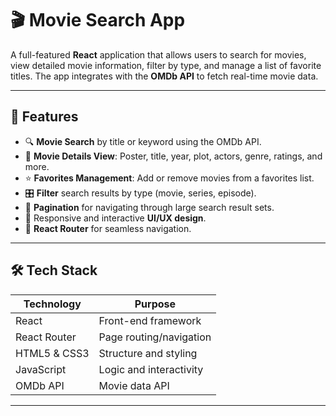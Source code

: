 # 🎬 Movie Search App

A full-featured **React** application that allows users to search for movies, view detailed movie information, filter by type, and manage a list of favorite titles. The app integrates with the **OMDb API** to fetch real-time movie data.

---

## 📌 Features

- 🔍 **Movie Search** by title or keyword using the OMDb API.
- 📝 **Movie Details View**: Poster, title, year, plot, actors, genre, ratings, and more.
- ⭐ **Favorites Management**: Add or remove movies from a favorites list.
- 🎛 **Filter** search results by type (movie, series, episode).
- 📄 **Pagination** for navigating through large search result sets.
- 📱 Responsive and interactive **UI/UX design**.
- 🔗 **React Router** for seamless navigation.

---

## 🛠️ Tech Stack

| Technology     | Purpose                     |
|----------------|-----------------------------|
| React          | Front-end framework         |
| React Router   | Page routing/navigation     |
| HTML5 & CSS3   | Structure and styling       |
| JavaScript     | Logic and interactivity     |
| OMDb API       | Movie data API              |

---



